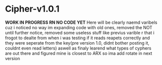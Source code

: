 # Cipher-v1.0.1
**WORK IN PROGRESS RN NO CODE YET**
Here will be clearly naemd varibels cuz i noticed no way im expanding code with old ones, removed the NOT until further notice, removed some useless stuff like previus varible r that i frogot to dealte from when i was testing if it reads reapets correctly and they were seperate from the key(pre version 1.0, didnt bother posting it, couldnt even read letters) aswell as finaly learend what types of cyphers are out there and figured mine is closest to ARX so ima add rotate in next version
